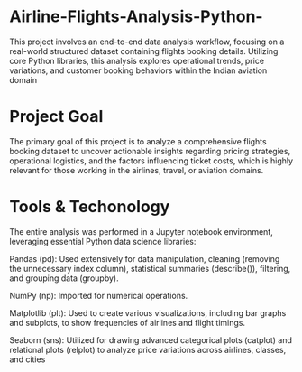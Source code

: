 # Airline-Flights-Analysis-Python-
This project involves an end-to-end data analysis workflow, focusing on a real-world structured dataset containing flights booking details. Utilizing core Python libraries, this analysis explores operational trends, price variations, and customer booking behaviors within the Indian aviation domain

# Project Goal
The primary goal of this project is to analyze a comprehensive flights booking dataset to uncover actionable insights regarding pricing strategies, operational logistics, and the factors influencing ticket costs, which is highly relevant for those working in the airlines, travel, or aviation domains.

# Tools & Techonology 
The entire analysis was performed in a Jupyter notebook environment, leveraging essential Python data science libraries:

Pandas (pd): Used extensively for data manipulation, cleaning (removing the unnecessary index column), statistical summaries (describe()), filtering, and grouping data (groupby).


NumPy (np): Imported for numerical operations.


Matplotlib (plt): Used to create various visualizations, including bar graphs and subplots, to show frequencies of airlines and flight timings.


Seaborn (sns): Utilized for drawing advanced categorical plots (catplot) and relational plots (relplot) to analyze price variations across airlines, classes, and cities


